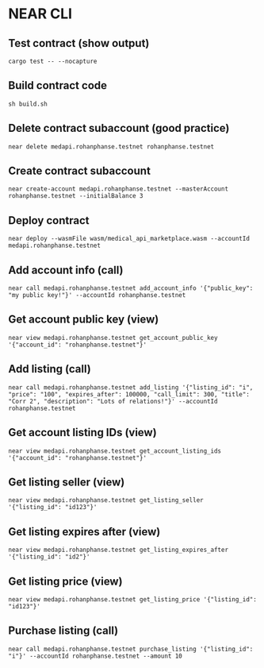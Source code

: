 # NEAR CLI

## Test contract (show output)
```
cargo test -- --nocapture
```

## Build contract code
```
sh build.sh
```

## Delete contract subaccount (good practice)
```
near delete medapi.rohanphanse.testnet rohanphanse.testnet
```

## Create contract subaccount
```
near create-account medapi.rohanphanse.testnet --masterAccount rohanphanse.testnet --initialBalance 3
```

## Deploy contract
```
near deploy --wasmFile wasm/medical_api_marketplace.wasm --accountId medapi.rohanphanse.testnet
```

## Add account info (call)
```
near call medapi.rohanphanse.testnet add_account_info '{"public_key": "my public key!"}' --accountId rohanphanse.testnet
```

## Get account public key (view)
```
near view medapi.rohanphanse.testnet get_account_public_key '{"account_id": "rohanphanse.testnet"}'
```

## Add listing (call)
```
near call medapi.rohanphanse.testnet add_listing '{"listing_id": "i", "price": "100", "expires_after": 100000, "call_limit": 300, "title": "Corr 2", "description": "Lots of relations!"}' --accountId rohanphanse.testnet
```

## Get account listing IDs (view)
```
near view medapi.rohanphanse.testnet get_account_listing_ids '{"account_id": "rohanphanse.testnet"}'
```

## Get listing seller (view)
```
near view medapi.rohanphanse.testnet get_listing_seller '{"listing_id": "id123"}'
```

## Get listing expires after (view)
```
near view medapi.rohanphanse.testnet get_listing_expires_after '{"listing_id": "id2"}'
```

## Get listing price (view)
```
near view medapi.rohanphanse.testnet get_listing_price '{"listing_id": "id123"}'
```

## Purchase listing (call)
```
near call medapi.rohanphanse.testnet purchase_listing '{"listing_id": "i"}' --accountId rohanphanse.testnet --amount 10
```